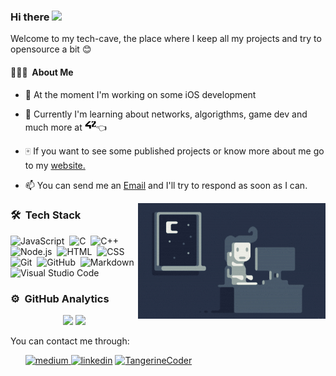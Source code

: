 ### Hi there <a href="https://www.tangerinecoding.es/"><img src="https://media.giphy.com/media/hvRJCLFzcasrR4ia7z/giphy.gif" width="25px"></a>
Welcome to my tech-cave, the place where I keep all my projects and try to opensource a bit :blush:

#### 👨🏻‍💻 &nbsp;About Me
- :construction_worker: At the moment I'm working on some iOS development

- 🔭 Currently I'm learning about networks, algorigthms, game dev and much more at <a href="https://www.42madrid.com/" ><code><img height="18" src="https://raw.githubusercontent.com/headstylecolorred/headstylecolorred/master/assets/42.png"></code></a>:point_left:

- :mahjong: If you want to see some published projects or know more about me go to my [website.](https://tangerinecoding.es) 
 
- 📫 You can send me an <a href="mailto:headstylecolorred@gmail.com">Email</a> and I'll try to respond as soon as I can.

<img alt="Night Coding" src="https://raw.githubusercontent.com/AVS1508/AVS1508/master/assets/Night-Coding.gif" align="right"/>

### 🛠 &nbsp;Tech Stack

![JavaScript](https://img.shields.io/badge/-JavaScript-05122A?style=flat&logo=javascript)&nbsp;
![C](https://img.shields.io/badge/-C-05122A?style=flat&logo=C&logoColor=A8B9CC)&nbsp;
![C++](https://img.shields.io/badge/-C++-05122A?style=flat&logo=C%2B%2B&logoColor=00599C)&nbsp;
![Node.js](https://img.shields.io/badge/-Node.js-05122A?style=flat&logo=node.js)&nbsp;
![HTML](https://img.shields.io/badge/-HTML-05122A?style=flat&logo=HTML5)&nbsp;
![CSS](https://img.shields.io/badge/-CSS-05122A?style=flat&logo=CSS3&logoColor=1572B6)&nbsp;
![Git](https://img.shields.io/badge/-Git-05122A?style=flat&logo=git)&nbsp;
![GitHub](https://img.shields.io/badge/-GitHub-05122A?style=flat&logo=github)&nbsp;
![Markdown](https://img.shields.io/badge/-Markdown-05122A?style=flat&logo=markdown)
![Visual Studio Code](https://img.shields.io/badge/-Visual%20Studio%20Code-05122A?style=flat&logo=visual-studio-code&logoColor=007ACC)&nbsp;

### ⚙️ &nbsp;GitHub Analytics

<p align="center">
  <img height="180em" src="https://github-readme-stats-eight-theta.vercel.app/api?username=headstylecolorred&show_icons=true&theme=algolia&include_all_commits=true&count_private=true"/>
  <img height="180em" src="https://github-readme-stats-eight-theta.vercel.app/api/top-langs/?username=headstylecolorred&layout=compact&langs_count=8&theme=algolia"/>

</p>

You can contact me through:

<ul>
<a href="https://medium.com/@rodrigopple"><img alt="medium" src="https://img.shields.io/badge/medium-%2312100E.svg?&style=for-the-badge&logo=medium&logoColor=white" /> </a> 
<a href="https://www.linkedin.com/in/rodrigolabrador/"><img alt="linkedin" src="https://img.shields.io/badge/LinkedIn-0077B5?style=for-the-badge&logo=linkedin&logoColor=white" /></a>
<a href="https://tangerinecoding.es"><img alt="TangerineCoder" src="https://img.shields.io/badge/TangerineCoder-330F63?style=for-the-badge&logoColor=white" /></a>
</ul>
